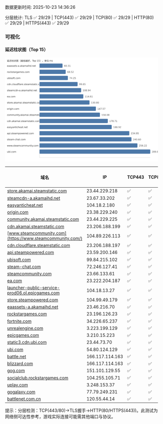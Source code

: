 数据更新时间: 2025-10-23 14:36:26

分层统计: TLS ✅ 29/29 | TCP(443) ✅ 29/29 | TCP(80) ✅ 29/29 | HTTP(80) ✅ 29/29 | HTTPS(443) ✅ 29/29

### 可视化

#### 延迟柱状图（Top 15）

![Latency Chart](latency_chart.svg)

| 域名 | IP | TCP443 | TCP80 | TLS 握手 | HTTP(80) | 状态码 | HTTPS(443) | 状态码(HTTPS) | 延迟(ms) |
|---|---|---|---|---|---|---|---|---|---|
| [store.akamai.steamstatic.com](https://store.akamai.steamstatic.com/) | 23.44.229.218 | ✅ | ✅ | ✅ | ✅ | 403 | ✅ | 403 | 130.8 |
| [steamcdn-a.akamaihd.net](https://steamcdn-a.akamaihd.net/) | 23.67.33.202 | ✅ | ✅ | ✅ | ✅ | 200 | ✅ | 200 | 108.94 |
| [easyanticheat.net](https://easyanticheat.net/) | 104.18.2.180 | ✅ | ✅ | ✅ | ✅ | 301 | ✅ | 301 | 188.92 |
| [origin.com](https://origin.com/) | 23.38.229.240 | ✅ | ✅ | ✅ | ✅ | 301 | ✅ | 301 | 147.57 |
| [community.akamai.steamstatic.com](https://community.akamai.steamstatic.com/) | 23.44.229.225 | ✅ | ✅ | ✅ | ✅ | 403 | ✅ | 403 | 158.08 |
| [cdn.akamai.steamstatic.com](https://cdn.akamai.steamstatic.com/) | 23.206.188.199 | ✅ | ✅ | ✅ | ✅ | 200 | ✅ | 200 | 178.71 |
| [www.steamcommunity.com](https://www.steamcommunity.com/) | 104.89.226.113 | ✅ | ✅ | ✅ | ✅ | 302 | ✅ | 302 | 256.22 |
| [cdn.cloudflare.steamstatic.com](https://cdn.cloudflare.steamstatic.com/) | 23.206.188.197 | ✅ | ✅ | ✅ | ✅ | 200 | ✅ | 200 | 99.65 |
| [api.steampowered.com](https://api.steampowered.com/) | 23.59.200.146 | ✅ | ✅ | ✅ | ✅ | 404 | ✅ | 404 | 234.95 |
| [ubisoft.com](https://ubisoft.com/) | 99.84.215.102 | ✅ | ✅ | ✅ | ✅ | 301 | ✅ | 301 | 74.25 |
| [steam-chat.com](https://steam-chat.com/) | 72.246.127.41 | ✅ | ✅ | ✅ | ✅ | 302 | ✅ | 404 | 240.6 |
| [steamcommunity.com](https://steamcommunity.com/) | 23.66.133.61 | ✅ | ✅ | ✅ | ✅ | 302 | ✅ | 200 | 318.91 |
| [ea.com](https://ea.com/) | 23.222.204.187 | ✅ | ✅ | ✅ | ✅ | 301 | ✅ | 301 | 114.61 |
| [launcher-public-service-prod06.ol.epicgames.com](https://launcher-public-service-prod06.ol.epicgames.com/) | 104.18.13.27 | ✅ | ✅ | ✅ | ✅ | 404 | ✅ | 404 | 310.53 |
| [store.steampowered.com](https://store.steampowered.com/) | 104.99.49.179 | ✅ | ✅ | ✅ | ✅ | 302 | ✅ | 200 | 313.98 |
| [eaassets-a.akamaihd.net](https://eaassets-a.akamaihd.net/) | 23.46.216.70 | ✅ | ✅ | ✅ | ✅ | 404 | ✅ | 404 | 60.31 |
| [rockstargames.com](https://rockstargames.com/) | 23.196.126.23 | ✅ | ✅ | ✅ | ✅ | 301 | ✅ | 301 | 68.52 |
| [fortnite.com](https://fortnite.com/) | 34.226.65.237 | ✅ | ✅ | ✅ | ✅ | 301 | ✅ | 301 | 324.82 |
| [unrealengine.com](https://unrealengine.com/) | 3.223.199.129 | ✅ | ✅ | ✅ | ✅ | 301 | ✅ | 301 | 364.87 |
| [epicgames.com](https://epicgames.com/) | 3.210.15.223 | ✅ | ✅ | ✅ | ✅ | 301 | ✅ | 302 | 343.67 |
| [static3.cdn.ubi.com](https://static3.cdn.ubi.com/) | 23.44.73.70 | ✅ | ✅ | ✅ | ✅ | 401 | ✅ | 401 | 295.23 |
| [ubi.com](https://ubi.com/) | 54.80.124.129 | ✅ | ✅ | ✅ | ✅ | 301 | ✅ | 301 | 289.82 |
| [battle.net](https://battle.net/) | 166.117.114.163 | ✅ | ✅ | ✅ | ✅ | 301 | ✅ | 301 | 310.61 |
| [blizzard.com](https://blizzard.com/) | 166.117.114.163 | ✅ | ✅ | ✅ | ✅ | 302 | ✅ | 302 | 299.06 |
| [gog.com](https://gog.com/) | 151.101.129.55 | ✅ | ✅ | ✅ | ✅ | 301 | ✅ | 301 | 728.87 |
| [socialclub.rockstargames.com](https://socialclub.rockstargames.com/) | 104.255.105.71 | ✅ | ✅ | ✅ | ✅ | 301 | ✅ | 307 | 387.57 |
| [uplay.com](https://uplay.com/) | 3.248.153.37 | ✅ | ✅ | ✅ | ✅ | 301 | ✅ | 301 | 569.96 |
| [gogalaxy.com](https://gogalaxy.com/) | 77.79.249.231 | ✅ | ✅ | ✅ | ✅ | 301 | ✅ | 301 | 713.2 |
| [battlenet.com.cn](https://battlenet.com.cn/) | 120.55.44.14 | ✅ | ✅ | ✅ | ✅ | 308 | ✅ | 302 | 806.3 |

提示：分层检测：TCP(443/80)→TLS握手→HTTP(80/HTTPS(443))。此测试为网络侧可达性参考，游戏实际连接可能需其他端口与协议。